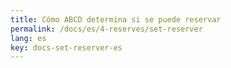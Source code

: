 ```yaml
---
title: Cómo ABCD determina si se puede reservar
permalink: /docs/es/4-reserves/set-reserver
lang: es
key: docs-set-reserver-es
---
```

